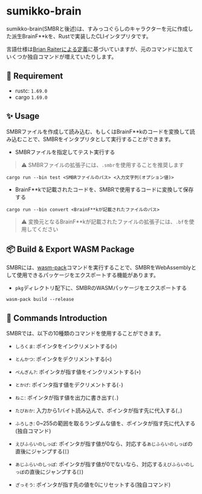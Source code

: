 # sumikko-brain

sumikko-brain(SMBRと後述)は、すみっコぐらしのキャラクターを元に作成した派生BrainF**kを、Rustで実装したCLIインタプリタです。

言語仕様は[Brian Raiterによる定義](http://www.muppetlabs.com/~breadbox/bf/)に基づいていますが、元のコマンドに加えていくつか独自コマンドが増えていたりします。

## 🔮 Requirement

- rustc: `1.69.0`
- cargo `1.69.0`

## ✨ Usage

SMBRファイルを作成して読み込む、もしくはBrainF**kのコードを変換して読み込むことで、SMBRをインタプリタとして実行することができます。

- SMBRファイルを指定してテスト実行する

> ⚠️ SMBRファイルの拡張子には、`.smbr`を使用することを推奨します

```
cargo run --bin test <SMBRファイルのパス> <入力文字列(オプション値)>
```

- BrainF**kで記載されたコードを、SMBRで使用するコードに変換して保存する

```
cargo run --bin convert <BrainF**kが記載されたファイルのパス>
```

> ⚠️ 変換元となるBrainF**kが記載されたファイルの拡張子には、`.bf`を使用してください

## 📦 Build & Export WASM Package

SMBRには、[wasm-pack](https://github.com/rustwasm/wasm-pack)コマンドを実行することで、SMBRをWebAssemblyとして使用できるパッケージをエクスポートする機能があります。

- `pkg`ディレクトリ配下に、SMBRのWASMパッケージをエクスポートする

```
wasm-pack build --release 
```

## 🐧 Commands Introduction

SMBRでは、以下の10種類のコマンドを使用することができます。

- `しろくま`: ポインタをインクリメントする(`>`)

- `とんかつ`: ポインタをデクリメントする(`<`)

- `ぺんぎん?`: ポインタが指す値をインクリメントする(`+`)

- `とかげ`: ポインタ指す値をデクリメントする(`-`)

- `ねこ`: ポインタが指す値を出力に書き出す(`.`)

- `たぴおか`: 入力から1バイト読み込んで、ポインタが指す先に代入する(`,`)

- `ふろしき`: 0~255の範囲を取るランダムな値を、ポインタが指す先に代入する(独自コマンド)

- `えびふらいのしっぽ`: ポインタが指す値が0なら、対応する`あじふらいのしっぽ`の直後にジャンプする(`[`)

- `あじふらいのしっぽ`: ポインタが指す値が0でないなら、対応する`えびふらいのしっぽ`の直後にジャンプする(`]`)

- `ざっそう`: ポインタが指す先の値を0にリセットする(独自コマンド)